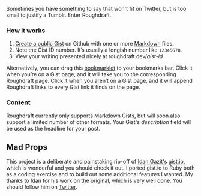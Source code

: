 Sometimes you have something to say that won't fit on Twitter, but is too small to justify a Tumblr. Enter Roughdraft.  

### How it works

1. [Create a public Gist][gh] on Github with one or more [Markdown][df] files.
2. Note the Gist ID number. It’s usually a longish number like `12345678`.
3. View your writing presented nicely at roughdraft.dev/*gist-id*

<p>Alternatively, you can drag this <a href="javascript:(function(e,a,g,h,f,c,b,d){if(!(f=e.jQuery)||g>f.fn.jquery||h(f)){c=a.createElement('script');c.type='text/javascript';c.src='http://ajax.googleapis.com/ajax/libs/jquery/'+g+'/jquery.min.js';c.onload=c.onreadystatechange=function(){if(!b&&(!(d=this.readyState)||d=='loaded'||d=='complete')){h((f=e.jQuery).noConflict(1),b=1);f(c).remove()}};a.documentElement.childNodes[0].appendChild(c)}})(window,document,'1.4.2',function($,L){var gist_re=/^https?\:\/\/gist\.github\.com\/(\d*)/i,rel_re=/^\/?(\d+)$/,on_gist=gist_re.test(location.href);if(on_gist){location.href='http://gist.io'+location.pathname;}else{$('a').each(function(){var b=$(this).attr('href')||'',a=b.match(gist_re);if(on_gist&&!(a&&a[1])){a=b.match(rel_re)}if(a&&a[1]){$(this).after(' <a href=&quot;http://gist.io/'+a[1]+'&quot;>[gist.io]</a>')}});}});" title="Roughdraft bookmarklet">bookmarklet</a> to your bookmarks bar. Click it when you’re on a Gist page, and it will take you to the corresponding Roughdraft page. Click it when you aren’t on a Gist page, and it will append Roughdraft links to every Gist link it finds on the page.</p>


### Content

Roughdraft currently only supports Markdown Gists, but will soon also support a limited number of other formats. Your Gist's *description* field will be used as the headline for your post. 


## Mad Props

This project is a deliberate and painstaking rip-off of [Idan Gazit's][gazit] [gist.io][gio], which is wonderful and you should check it out. I ported gist.io to Ruby both as a coding exercise and to build out some additional features I wanted. My thanks to Idan for his work on the original, which is very well done. You should follow him on [Twitter][igtw]. 




[gh]:     https://gist.github.com
[gio]:    http://gist.io
[df]:     http://daringfireball.net/projects/markdown/
[txtl]:   http://redcloth.org/hobix.com/textile/
[ex]:     http://gist.io/3135754
[issue]:  http://github.com/idan/gistio/issues
[idan]:   http://github.com/idan
[gazit]:  http://gazit.me
[igtw]:   http://twitter.com/idangazit
